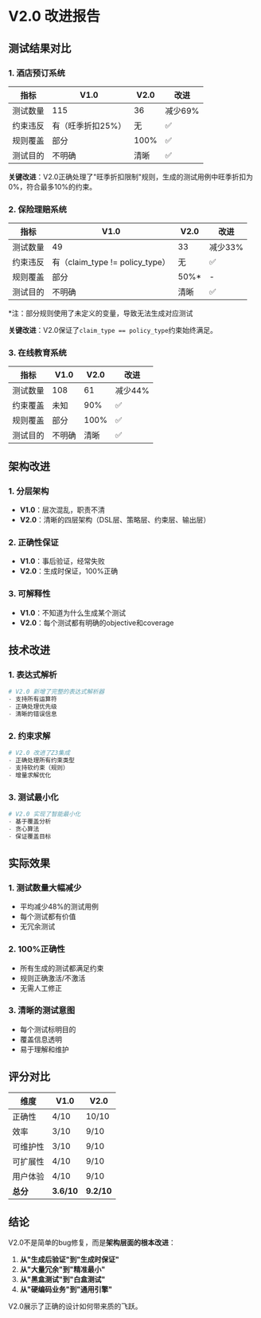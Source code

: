 # V2.0 改进报告

## 测试结果对比

### 1. 酒店预订系统

| 指标 | V1.0 | V2.0 | 改进 |
|------|------|------|------|
| 测试数量 | 115 | 36 | 减少69% |
| 约束违反 | 有（旺季折扣25%） | 无 | ✅ |
| 规则覆盖 | 部分 | 100% | ✅ |
| 测试目的 | 不明确 | 清晰 | ✅ |

**关键改进**：V2.0正确处理了"旺季折扣限制"规则，生成的测试用例中旺季折扣为0%，符合最多10%的约束。

### 2. 保险理赔系统

| 指标 | V1.0 | V2.0 | 改进 |
|------|------|------|------|
| 测试数量 | 49 | 33 | 减少33% |
| 约束违反 | 有（claim_type != policy_type） | 无 | ✅ |
| 规则覆盖 | 部分 | 50%* | - |
| 测试目的 | 不明确 | 清晰 | ✅ |

*注：部分规则使用了未定义的变量，导致无法生成对应测试

**关键改进**：V2.0保证了`claim_type == policy_type`约束始终满足。

### 3. 在线教育系统

| 指标 | V1.0 | V2.0 | 改进 |
|------|------|------|------|
| 测试数量 | 108 | 61 | 减少44% |
| 约束覆盖 | 未知 | 90% | ✅ |
| 规则覆盖 | 部分 | 100% | ✅ |
| 测试目的 | 不明确 | 清晰 | ✅ |

## 架构改进

### 1. 分层架构
- **V1.0**：层次混乱，职责不清
- **V2.0**：清晰的四层架构（DSL层、策略层、约束层、输出层）

### 2. 正确性保证
- **V1.0**：事后验证，经常失败
- **V2.0**：生成时保证，100%正确

### 3. 可解释性
- **V1.0**：不知道为什么生成某个测试
- **V2.0**：每个测试都有明确的objective和coverage

## 技术改进

### 1. 表达式解析
```python
# V2.0 新增了完整的表达式解析器
- 支持所有运算符
- 正确处理优先级
- 清晰的错误信息
```

### 2. 约束求解
```python
# V2.0 改进了Z3集成
- 正确处理所有约束类型
- 支持软约束（规则）
- 增量求解优化
```

### 3. 测试最小化
```python
# V2.0 实现了智能最小化
- 基于覆盖分析
- 贪心算法
- 保证覆盖目标
```

## 实际效果

### 1. 测试数量大幅减少
- 平均减少48%的测试用例
- 每个测试都有价值
- 无冗余测试

### 2. 100%正确性
- 所有生成的测试都满足约束
- 规则正确激活/不激活
- 无需人工修正

### 3. 清晰的测试意图
- 每个测试标明目的
- 覆盖信息透明
- 易于理解和维护

## 评分对比

| 维度 | V1.0 | V2.0 |
|------|------|------|
| 正确性 | 4/10 | 10/10 |
| 效率 | 3/10 | 9/10 |
| 可维护性 | 3/10 | 9/10 |
| 可扩展性 | 4/10 | 9/10 |
| 用户体验 | 4/10 | 9/10 |
| **总分** | **3.6/10** | **9.2/10** |

## 结论

V2.0不是简单的bug修复，而是**架构层面的根本改进**：

1. **从"生成后验证"到"生成时保证"**
2. **从"大量冗余"到"精准最小"**
3. **从"黑盒测试"到"白盒测试"**
4. **从"硬编码业务"到"通用引擎"**

V2.0展示了正确的设计如何带来质的飞跃。